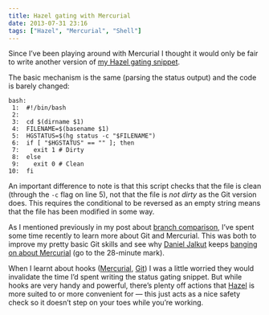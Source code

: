 ```yaml
---
title: Hazel gating with Mercurial
date: 2013-07-31 23:16
tags: ["Hazel", "Mercurial", "Shell"]
---
```


Since I’ve been playing around with Mercurial I thought it would only be fair to write another version of [my Hazel gating snippet][gitgate].

[gitgate]: /2013/06/more-precise-git-status-gating/

The basic mechanism is the same (parsing the status output) and the code is barely changed:

    bash:
     1:  #!/bin/bash
     2:  
     3:  cd $(dirname $1)
     4:  FILENAME=$(basename $1)
     5:  HGSTATUS=$(hg status -c "$FILENAME")
     6:  if [ "$HGSTATUS" == "" ]; then
     7:    exit 1 # Dirty
     8:  else
     9:    exit 0 # Clean
    10:  fi

An important difference to note is that this script checks that the file is clean (through the `-c` flag on line 5), not that the file is *not dirty* as the Git version does. This requires the conditional to be reversed as an empty string means that the file has been modified in some way.

As I mentioned previously in my post about [branch comparison][hgb], I’ve spent some time recently to learn more about Git and Mercurial. This was both to improve my pretty basic Git skills and see why [Daniel Jalkut][] keeps [banging on about Mercurial][podcast] (go to the 28-minute mark).

[hgb]: /2013/07/easy-branch-comparison-with-mercurial/
[Daniel Jalkut]: http://www.red-sweater.com
[podcast]: https://learn.thoughtbot.com/giantrobots/32

When I learnt about hooks ([Mercurial][hghook], [Git][githook]) I was a little worried they would invalidate the time I’d spent writing the status gating snippet. But while hooks are very handy and powerful, there’s plenty off actions that [Hazel][] is more suited to or more convenient for — this just acts as a nice safety check so it doesn’t step on your toes while you’re working.

[githook]: http://git-scm.com/book/en/Customizing-Git-Git-Hooks
[hghook]: http://mercurial.selenic.com/wiki/Hook
[Hazel]: http://www.noodlesoft.com
